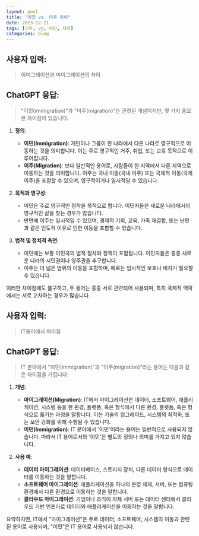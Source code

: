 ```yaml
---
layout: post
title: "이민 vs. 이주 차이"
date: 2023-12-21
tags: [이주, vs, 이민, 차이]
categories: blog
---
```


## 사용자 입력:
> 이미그레이션과 마이그레이션의 차이

## ChatGPT 응답:
> "이민(immigration)"과 "이주(migration)"는 관련된 개념이지만, 몇 가지 중요한 차이점이 있습니다.

1. **정의**:
   - **이민(Immigration)**: 개인이나 그룹이 한 나라에서 다른 나라로 영구적으로 이동하는 것을 의미합니다. 이는 주로 영구적인 거주, 취업, 또는 교육 목적으로 이루어집니다.
   - **이주(Migration)**: 보다 일반적인 용어로, 사람들이 한 지역에서 다른 지역으로 이동하는 것을 의미합니다. 이주는 국내 이동(국내 이주) 또는 국제적 이동(국제 이주)을 포함할 수 있으며, 영구적이거나 일시적일 수 있습니다.

2. **목적과 영구성**:
   - 이민은 주로 영구적인 정착을 목적으로 합니다. 이민자들은 새로운 나라에서의 영구적인 삶을 찾는 경우가 많습니다.
   - 반면에 이주는 일시적일 수 있으며, 경제적 기회, 교육, 가족 재결합, 또는 난민과 같은 인도적 이유로 인한 이동을 포함할 수 있습니다.

3. **법적 및 정치적 측면**:
   - 이민에는 보통 이민국의 법적 절차와 정책이 포함됩니다. 이민자들은 종종 새로운 나라의 시민권이나 영주권을 추구합니다.
   - 이주는 더 넓은 범위의 이동을 포함하며, 때로는 임시적인 보호나 비자가 필요할 수 있습니다.

이러한 차이점에도 불구하고, 두 용어는 종종 서로 관련되어 사용되며, 특히 국제적 맥락에서는 서로 교차하는 경우가 많습니다.

## 사용자 입력:
> IT용어에서 차이점

## ChatGPT 응답:
> IT 분야에서 "이민(immigration)"과 "이주(migration)"라는 용어는 다음과 같은 차이점을 가집니다:

1. **개념**:
   - **마이그레이션(Migration)**: IT에서 마이그레이션은 데이터, 소프트웨어, 애플리케이션, 시스템 등을 한 환경, 플랫폼, 혹은 형식에서 다른 환경, 플랫폼, 혹은 형식으로 옮기는 과정을 말합니다. 이는 기술의 업그레이드, 시스템의 최적화, 또는 보안 강화를 위해 수행될 수 있습니다.
   - **이민(Immigration)**: IT 분야에서 '이민'이라는 용어는 일반적으로 사용되지 않습니다. 따라서 IT 용어로서의 '이민'은 별도의 정의나 의미를 가지고 있지 않습니다.

2. **사용 예**:
   - **데이터 마이그레이션**: 데이터베이스, 스토리지 장치, 다른 데이터 형식으로 데이터를 이동하는 것을 말합니다.
   - **소프트웨어 마이그레이션**: 애플리케이션을 하나의 운영 체제, 서버, 또는 컴퓨팅 환경에서 다른 환경으로 이동하는 것을 말합니다.
   - **클라우드 마이그레이션**: 기업이나 조직이 자체 서버 또는 데이터 센터에서 클라우드 기반 인프라로 데이터와 애플리케이션을 이동하는 것을 말합니다.

요약하자면, IT에서 "마이그레이션"은 주로 데이터, 소프트웨어, 시스템의 이동과 관련된 용어로 사용되며, "이민"은 IT 용어로 사용되지 않습니다.


